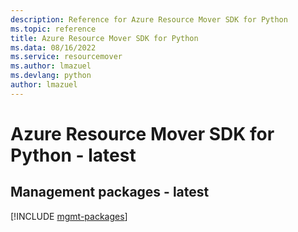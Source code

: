 ```yaml
---
description: Reference for Azure Resource Mover SDK for Python
ms.topic: reference
title: Azure Resource Mover SDK for Python
ms.data: 08/16/2022
ms.service: resourcemover
ms.author: lmazuel
ms.devlang: python
author: lmazuel
---
```

# Azure Resource Mover SDK for Python - latest

## Management packages - latest
[!INCLUDE [mgmt-packages](resource-mover-mgmt-index.md)]